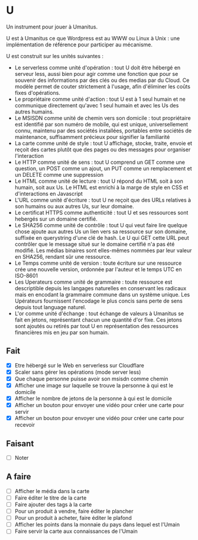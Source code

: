 # U  
Un instrument pour jouer à Umanitus.  
  
U est à Umanitus ce que Wordpress est au WWW ou Linux à Unix : une implémentation de référence pour participer au mécanisme.  

U est construit sur les unités suivantes :  
* Le serverless comme unité d'opération : tout U doit être hébergé en serveur less, aussi bien pour agir comme une fonction que pour se souvenir des informations par des clés ou des medias par du Cloud. Ce modèle permet de couter strictement à l'usage, afin d'éliminer les coûts fixes d'opérations.  
* Le propriétaire comme unité d'action : tout U est à 1 seul humain et ne communique directement qu'avec 1 seul humain et avec les Us des autres humains.  
* Le MSISDN comme unité de chemin vers son domicile : tout propriétaire est identifié par son numéro de mobile, qui est unique, universellement connu, maintenu par des sociétés installées, portables entre sociétés de maintenance, suffisamment précieux pour signifier la familiarité  
* La carte comme unité de style : tout U affichage, stocke, traite, envoie et reçoit des cartes plutôt que des pages ou des messages pour organiser l'interaction    
* Le HTTP comme unité de sens : tout U comprend un GET comme une question, un POST comme un ajout, un PUT comme un remplacement et un DELETE comme une suppression  
* Le HTML comme unité de lecture : tout U répond du HTML soit à son humain, soit aux Us. Le HTML est enrichi à la marge de style en CSS et d'interactions en Javascript  
* L'URL comme unité d'écriture : tout U ne reçoit que des URLs relatives à son humains ou aux autres Us, sur leur domaine.  
* Le certificat HTTPS comme authenticité : tout U et ses ressources sont hebergés sur un domaine certifié.  
* Le SHA256 comme unité de contrôle : tout U qui veut faire lire quelque chose ajoute aux autres Us un lien vers sa ressource sur son domaine, suffixée en querystring d'une clé de hash. Le U qui GET cette URL peut contrôler que le message situé sur le domaine certifié n'a pas été modifié. Les médias binaires sont elles-mêmes nommées par leur valeur en SHA256, rendant sûr une ressource.  
* Le Temps comme unité de version : toute écriture sur une ressource crée une nouvelle version, ordonnée par l'auteur et le temps UTC en ISO-8601    
* Les Uperateurs comme unité de grammaire : toute ressource est descriptible depuis les langages naturelles en conservant les radicaux mais en encodant la grammaire commune dans un système unique. Les Upérateurs fournissent l'encodage le plus concis sans perte de sens depuis tout language naturel.  
* L'or comme unité d'échange : tout échange de valeurs à Umanitus se fait en jetons, représentant chacun une quantité d'or fixe. Ces jetons sont ajoutés ou retirés par tout U en représentation des ressources financières mis en jeu par son humain.  




## Fait  
- [x] Etre hébergé sur le Web en serverless sur Cloudflare  
- [x] Scaler sans gérer les opérations (mode server less)  
- [x] Que chaque personne puisse avoir son msisdn comme chemin  
- [x] Afficher une image sur laquelle se trouve la personne à qui est le domicile  
- [x] Afficher le nombre de jetons de la personne à qui est le domicile  
- [x] Afficher un bouton pour envoyer une vidéo pour créer une carte pour servir  
- [x] Afficher un bouton pour envoyer une vidéo pour créer une carte pour recevoir  

## Faisant  
- [ ] Noter  

## A faire  
- [ ] Afficher le média dans la carte
- [ ] Faire éditer le titre de la carte
- [ ] Faire ajouter des tags à la carte
- [ ] Pour un produit à vendre, faire éditer le plancher
- [ ] Pour un produit à acheter, faire éditer le plafond
- [ ] Afficher les points dans la monnaie du pays dans lequel est l'Umain
- [ ] Faire servir la carte aux connaissances de l'Umain
